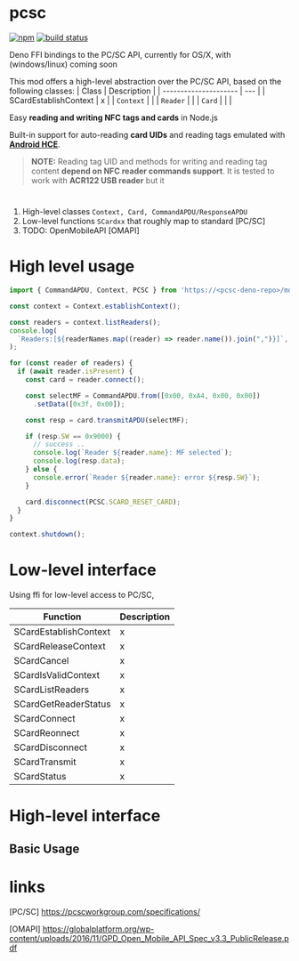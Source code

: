 # pcsc

[![npm](https://img.shields.io/npm/v/nfc-pcsc.svg)](https://www.npmjs.com/package/nfc-pcsc)
[![build status](https://img.shields.io/travis/pokusew/nfc-pcsc/master.svg)](https://travis-ci.org/pokusew/nfc-pcsc)

Deno FFI bindings to the PC/SC API, currently for OS/X, with (windows/linux)
coming soon

This mod offers a high-level abstraction over the PC/SC API, based on the
following classes: | Class | Description | | --------------------- | --- | |
SCardEstablishContext | x | | `Context` | | | `Reader` | | | `Card` | | |

Easy **reading and writing NFC tags and cards** in Node.js

Built-in support for auto-reading **card UIDs** and reading tags emulated with
[**Android HCE**](https://developer.android.com/guide/topics/connectivity/nfc/hce.html).

> **NOTE:** Reading tag UID and methods for writing and reading tag content
> **depend on NFC reader commands support**. It is tested to work with **ACR122
> USB reader** but it

# 

1. High-level classes `Context, Card, CommandAPDU/ResponseAPDU`
2. Low-level functions `SCardxx` that roughly map to standard [PC/SC]
3. TODO: OpenMobileAPI [OMAPI]

# High level usage

```typescript
import { CommandAPDU, Context, PCSC } from 'https://<pcsc-deno-repo>/mod.ts';

const context = Context.establishContext();

const readers = context.listReaders();
console.log(
  `Readers:[${readerNames.map((reader) => reader.name()).join(",")}]`,
);

for (const reader of readers) {
  if (await reader.isPresent) {
    const card = reader.connect();

    const selectMF = CommandAPDU.from([0x00, 0xA4, 0x00, 0x00])
      .setData([0x3f, 0x00]);

    const resp = card.transmitAPDU(selectMF);

    if (resp.SW == 0x9000) {
      // success ..
      console.log(`Reader ${reader.name}: MF selected`);
      console.log(resp.data);
    } else {
      console.error(`Reader ${reader.name}: error ${resp.SW}`);
    }

    card.disconnect(PCSC.SCARD_RESET_CARD);
  }
}

context.shutdown();
```

# Low-level interface

Using ffi for low-level access to PC/SC,

| Function              | Description |
| --------------------- | ----------- |
| SCardEstablishContext | x           |
| SCardReleaseContext   | x           |
| SCardCancel           | x           |
| SCardIsValidContext   | x           |
| SCardListReaders      | x           |
| SCardGetReaderStatus  | x           |
| SCardConnect          | x           |
| SCardReonnect         | x           |
| SCardDisconnect       | x           |
| SCardTransmit         | x           |
| SCardStatus           | x           |

# High-level interface

## Basic Usage

# links

[PC/SC] https://pcscworkgroup.com/specifications/

[OMAPI]
https://globalplatform.org/wp-content/uploads/2016/11/GPD_Open_Mobile_API_Spec_v3.3_PublicRelease.pdf
